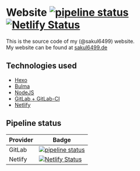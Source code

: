 # Website [![pipeline status](https://gitlab.com/sakul6499.de/blog/badges/master/pipeline.svg)](https://gitlab.com/sakul6499.de/blog/-/commits/master) [![Netlify Status](https://api.netlify.com/api/v1/badges/19272c27-1e90-4672-8518-2cfb2fcf54d5/deploy-status)](https://app.netlify.com/sites/sakul6499/deploys)
This is the source code of my (@sakul6499) website.  
My website can be found at [sakul6499.de](https://sakul6499.de/)

## Technologies used
 - [Hexo](https://hexo.io/)
 - [Bulma](https://bulma.io/)
 - [NodeJS](https://nodejs.org/)
 - [GitLab + GitLab-CI](https://gitlab.com/)
 - [Netlify](https://www.netlify.com/)

## Pipeline status

| Provider | Badge |
| ------ | ------ |
| GitLab | [![pipeline status](https://gitlab.com/sakul6499.de/blog/badges/master/pipeline.svg)](https://gitlab.com/sakul6499.de/blog/-/commits/master) |
| Netlify | [![Netlify Status](https://api.netlify.com/api/v1/badges/19272c27-1e90-4672-8518-2cfb2fcf54d5/deploy-status)](https://app.netlify.com/sites/sakul6499/deploys) | 

